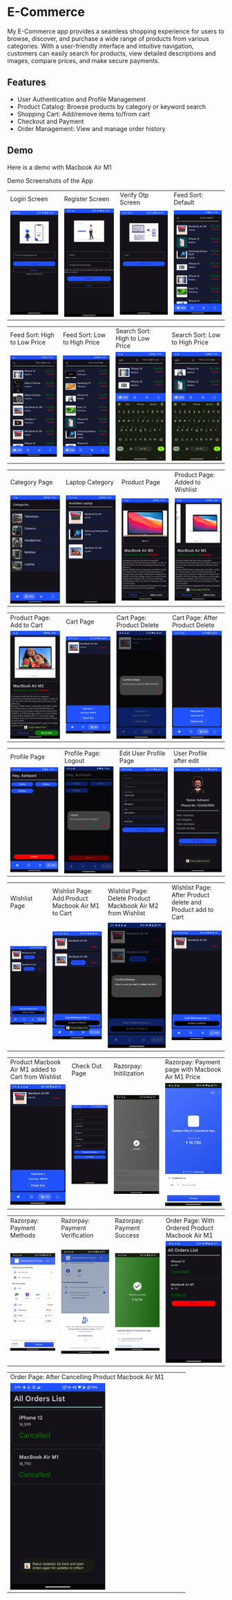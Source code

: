 # E-Commerce

My E-Commerce app provides a seamless shopping experience for users to browse, discover, and purchase a wide range of products from various categories. With a user-friendly interface and intuitive navigation, customers can easily search for products, view detailed descriptions and images, compare prices, and make secure payments.

## Features

- User Authentication and Profile Management
- Product Catalog: Browse products by category or keyword search
- Shopping Cart: Add/remove items to/from cart
- Checkout and Payment
- Order Management: View and manage order history


## Demo
Here is a demo with Macbook Air M1

Demo Screenshots of the App

<p align="center" float="left">
<table>
  <tr>
    <td>Login Screen</td>
    <td>Register Screen</td>
    <td>Verify Otp Screen</td>
    <td>Feed Sort: Default</td>
  </tr>
  <tr>
    <td><img src="https://github.com/ashwanisanuraj/Images/blob/ecommerce/login-ecommerce.png" width="220"></td>
    <td><img src="https://github.com/ashwanisanuraj/Images/blob/ecommerce/register-ecommerce.png" width="220"></td>
    <td><img src="https://github.com/ashwanisanuraj/Images/blob/ecommerce/verifyotp-ecommerce.png" width="220"></td>
    <td><img src="https://github.com/ashwanisanuraj/Images/blob/ecommerce/feeddefault-ecommerce.png" width="220"></td>
  </tr>
 </table>

<table>
  <tr>
    <td>Feed Sort: High to Low Price</td>
    <td>Feed Sort: Low to High Price</td>
    <td>Search Sort: High to Low Price</td>
    <td>Search Sort: Low to High Price</td>
  </tr>
  <tr>
    <td><img src="https://github.com/ashwanisanuraj/Images/blob/ecommerce/feedhightolow.png" width="220"></td>
    <td><img src="https://github.com/ashwanisanuraj/Images/blob/ecommerce/feedlowtohigh.png" width="220"></td>
    <td><img src="https://github.com/ashwanisanuraj/Images/blob/ecommerce/searchhightolow.png" width="220"></td>
    <td><img src="https://github.com/ashwanisanuraj/Images/blob/ecommerce/searchlowtohigh.png" width="220"></td>
  </tr>
 </table>

<table>
  <tr>
    <td>Category Page</td>
    <td>Laptop Category</td>
    <td>Product Page</td>
    <td>Product Page: Added to Wishlist</td>
  </tr>
  <tr>
    <td><img src="https://github.com/ashwanisanuraj/Images/blob/ecommerce/category-ecommerce.png" width="220"></td>
    <td><img src="https://github.com/ashwanisanuraj/Images/blob/ecommerce/categorylaptop.png" width="220"></td>
    <td><img src="https://github.com/ashwanisanuraj/Images/blob/ecommerce/productdetail-ecommerce.png" width="220"></td>
    <td><img src="https://github.com/ashwanisanuraj/Images/blob/ecommerce/productaddedtowishlist.png" width="220"></td>
  </tr>
 </table>

<table>
  <tr>
    <td>Product Page: Add to Cart</td>
    <td>Cart Page</td>
    <td>Cart Page: Product Delete</td>
    <td>Cart Page: After Product Delete</td>
  </tr>
  <tr>
    <td><img src="https://github.com/ashwanisanuraj/Images/blob/ecommerce/productaddedtocart.png" width="220"></td>
    <td><img src="https://github.com/ashwanisanuraj/Images/blob/ecommerce/cartwith1item.png" width="220"></td>
    <td><img src="https://github.com/ashwanisanuraj/Images/blob/ecommerce/cartdeleteitem.png" width="220"></td>
    <td><img src="https://github.com/ashwanisanuraj/Images/blob/ecommerce/cartempty.png" width="220"></td>
  </tr>
 </table>

 <table>
  <tr>
    <td>Profile Page</td>
    <td>Profile Page: Logout</td>
    <td>Edit User Profile Page</td>
    <td>User Profile after edit</td>
  </tr>
  <tr>
    <td><img src="https://github.com/ashwanisanuraj/Images/blob/ecommerce/profilepage-ecommerce.png" width="220"></td>
    <td><img src="https://github.com/ashwanisanuraj/Images/blob/ecommerce/profilelogout.png" width="220"></td>
    <td><img src="https://github.com/ashwanisanuraj/Images/blob/ecommerce/editprofile-ecommerce.png" width="220"></td>
    <td><img src="https://github.com/ashwanisanuraj/Images/blob/ecommerce/userprofile-ecommerce.png" width="220"></td>
  </tr>
 </table>

  <table>
  <tr>
    <td>Wishlist Page</td>
    <td>Wishlist Page: Add Product Macbook Air M1 to Cart</td>
    <td>Wishlist Page: Delete Product Mackbook Air M2 from Wishlist</td>
    <td>Wishlist Page: After Product delete and Product add to Cart</td>
  </tr>
  <tr>
    <td><img src="https://github.com/ashwanisanuraj/Images/blob/ecommerce/wishlist-ecommerce.png" width="220"></td>
    <td><img src="https://github.com/ashwanisanuraj/Images/blob/ecommerce/wishlistaddedtocart.png" width="220"></td>
    <td><img src="https://github.com/ashwanisanuraj/Images/blob/ecommerce/wishlistdeleteproduct.png" width="220"></td>
    <td><img src="https://github.com/ashwanisanuraj/Images/blob/ecommerce/wishlistafterproductaddedtocartanddelete.png" width="220"></td>
  </tr>
 </table>

   <table>
  <tr>
    <td>Product Macbook Air M1 added to Cart from Wishlist</td>
    <td>Check Out Page</td>
    <td>Razorpay: Initilization</td>
    <td>Razorpay: Payment page with Macbook Air M1 Price</td>
  </tr>
  <tr>
    <td><img src="https://github.com/ashwanisanuraj/Images/blob/ecommerce/productfromwishlisttocart.png" width="220"></td>
    <td><img src="https://github.com/ashwanisanuraj/Images/blob/ecommerce/checkoutaddress.png" width="220"></td>
    <td><img src="https://github.com/ashwanisanuraj/Images/blob/ecommerce/razorpay.png" width="220"></td>
    <td><img src="https://github.com/ashwanisanuraj/Images/blob/ecommerce/razorpaypaymentwithproductamount.png" width="220"></td>
  </tr>
 </table>

<table>
  <tr>
    <td>Razorpay: Payment Methods</td>
    <td>Razorpay: Payment Verification</td>
    <td>Razorpay: Payment Success</td>
    <td>Order Page: With Ordered Product Macbook Air M1</td>
  </tr>
  <tr>
    <td><img src="https://github.com/ashwanisanuraj/Images/blob/ecommerce/razorpaypaymentmethods.png" width="220"></td>
    <td><img src="https://github.com/ashwanisanuraj/Images/blob/ecommerce/razorpaypaymentproceeded.png" width="220"></td>
    <td><img src="https://github.com/ashwanisanuraj/Images/blob/ecommerce/razorpaypaymentsuccess.png" width="220"></td>
    <td><img src="https://github.com/ashwanisanuraj/Images/blob/ecommerce/orderslistwithorderedproduct.png" width="220"></td>
  </tr>
 </table>

 <table>
  <tr>
    <td>Order Page: After Cancelling Product Macbook Air M1</td>
    <td></td>
    <td></td>
    <td></td>
  </tr>
  <tr>
    <td><img src="https://github.com/ashwanisanuraj/Images/blob/ecommerce/orderlistordercancelled.png" width="220"></td>
    <td><img src="" width="220"></td>
    <td><img src="" width="220"></td>
    <td><img src="" width="220"></td>
  </tr>
 </table>

 
 


 
</p>
